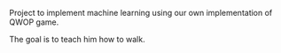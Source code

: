 Project to implement machine learning using our own implementation of QWOP game.

The goal is to teach him how to walk.